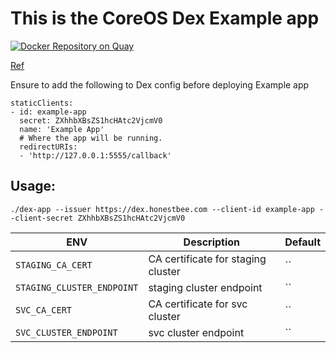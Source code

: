 # This is the CoreOS Dex Example app

[![Docker Repository on Quay](https://quay.io/repository/vincentdesmet/dex-app/status "Docker Repository on Quay")](https://quay.io/repository/vincentdesmet/dex-app)

[Ref](https://github.com/coreos/dex/blob/master/Documentation/using-dex.md#writing-apps-that-use-dex)

Ensure to add the following to Dex config before deploying Example app

```
staticClients:
- id: example-app
  secret: ZXhhbXBsZS1hcHAtc2VjcmV0
  name: 'Example App'
  # Where the app will be running.
  redirectURIs:
  - 'http://127.0.0.1:5555/callback'
```

## Usage:
```
./dex-app --issuer https://dex.honestbee.com --client-id example-app --client-secret ZXhhbXBsZS1hcHAtc2VjcmV0
```

|            ENV             |            Description             | Default |
| -------------------------- | ---------------------------------- | ------- |
| `STAGING_CA_CERT`          | CA certificate for staging cluster | ``      |
| `STAGING_CLUSTER_ENDPOINT` | staging cluster endpoint           | ``      |
| `SVC_CA_CERT`              | CA certificate for svc cluster     | ``      |
| `SVC_CLUSTER_ENDPOINT`     | svc cluster endpoint               | ``      |
